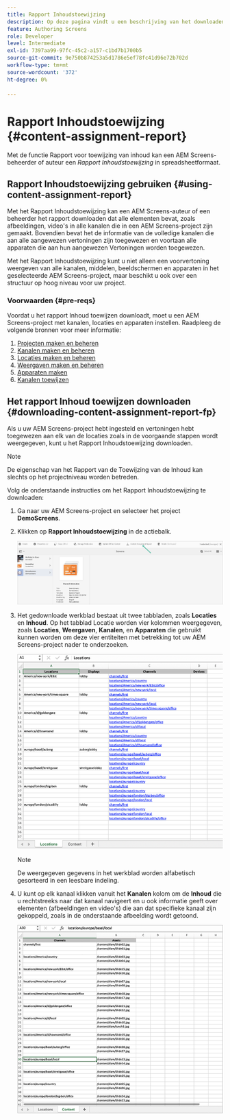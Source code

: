 ```yaml
---
title: Rapport Inhoudstoewijzing
description: Op deze pagina vindt u een beschrijving van het downloaden en gebruiken van het rapport Inhoudstoewijzing.
feature: Authoring Screens
role: Developer
level: Intermediate
exl-id: 7397aa99-97fc-45c2-a157-c1bd7b1700b5
source-git-commit: 9e750b874253a5d1786e5ef78fc41d96e72b702d
workflow-type: tm+mt
source-wordcount: '372'
ht-degree: 0%

---
```


# Rapport Inhoudstoewijzing {#content-assignment-report}

Met de functie Rapport voor toewijzing van inhoud kan een AEM Screens-beheerder of auteur een *Rapport Inhoudstoewijzing* in spreadsheetformaat.

## Rapport Inhoudstoewijzing gebruiken {#using-content-assignment-report}

Met het Rapport Inhoudstoewijzing kan een AEM Screens-auteur of een beheerder het rapport downloaden dat alle elementen bevat, zoals afbeeldingen, video&#39;s in alle kanalen die in een AEM Screens-project zijn gemaakt. Bovendien bevat het de informatie van de volledige kanalen die aan alle aangewezen vertoningen zijn toegewezen en voortaan alle apparaten die aan hun aangewezen Vertoningen worden toegewezen.

Met het Rapport Inhoudstoewijzing kunt u niet alleen een voorvertoning weergeven van alle kanalen, middelen, beeldschermen en apparaten in het geselecteerde AEM Screens-project, maar beschikt u ook over een structuur op hoog niveau voor uw project.


### Voorwaarden {#pre-reqs}

Voordat u het rapport Inhoud toewijzen downloadt, moet u een AEM Screens-project met kanalen, locaties en apparaten instellen.
Raadpleeg de volgende bronnen voor meer informatie:

1. [Projecten maken en beheren](/help/user-guide/creating-a-screens-project.md)
1. [Kanalen maken en beheren](/help/user-guide/managing-channels.md)
1. [Locaties maken en beheren](/help/user-guide/managing-locations.md)
1. [Weergaven maken en beheren](/help/user-guide/managing-displays.md)
1. [Apparaten maken](/help/user-guide/managing-devices.md)
1. [Kanalen toewijzen](/help/user-guide/channel-assignment-latest-fp.md)


## Het rapport Inhoud toewijzen downloaden {#downloading-content-assignment-report-fp}

Als u uw AEM Screens-project hebt ingesteld en vertoningen hebt toegewezen aan elk van de locaties zoals in de voorgaande stappen wordt weergegeven, kunt u het Rapport Inhoudstoewijzing downloaden.

>[!NOTE]
>De eigenschap van het Rapport van de Toewijzing van de Inhoud kan slechts op het projectniveau worden betreden.

Volg de onderstaande instructies om het Rapport Inhoudstoewijzing te downloaden:

1. Ga naar uw AEM Screens-project en selecteer het project **DemoScreens**.

1. Klikken op **Rapport Inhoudstoewijzing** in de actiebalk.

   ![afbeelding](/help/user-guide/assets/content-assignment-report/can-download.png)

1. Het gedownloade werkblad bestaat uit twee tabbladen, zoals **Locaties** en **Inhoud**. Op het tabblad Locatie worden vier kolommen weergegeven, zoals **Locaties**, **Weergaven**, **Kanalen**, en **Apparaten** die gebruikt kunnen worden om deze vier entiteiten met betrekking tot uw AEM Screens-project nader te onderzoeken.

   ![afbeelding](/help/user-guide/assets/content-assignment-report/report-sheet1.png)

   >[!NOTE]
   >De weergegeven gegevens in het werkblad worden alfabetisch gesorteerd in een leesbare indeling.

1. U kunt op elk kanaal klikken vanuit het **Kanalen** kolom om de **Inhoud** die u rechtstreeks naar dat kanaal navigeert en u ook informatie geeft over elementen (afbeeldingen en video&#39;s) die aan dat specifieke kanaal zijn gekoppeld, zoals in de onderstaande afbeelding wordt getoond.

   ![afbeelding](/help/user-guide/assets/content-assignment-report/report-sheet2.png)
